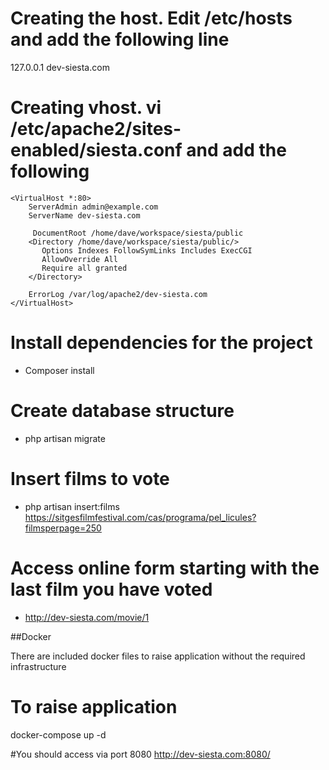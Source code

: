 # Creating the host. Edit /etc/hosts and add the following line
 127.0.0.1       dev-siesta.com
# Creating vhost. vi /etc/apache2/sites-enabled/siesta.conf and add the following
```
<VirtualHost *:80>
    ServerAdmin admin@example.com
    ServerName dev-siesta.com

     DocumentRoot /home/dave/workspace/siesta/public
    <Directory /home/dave/workspace/siesta/public/>
       Options Indexes FollowSymLinks Includes ExecCGI
       AllowOverride All
       Require all granted
    </Directory>

    ErrorLog /var/log/apache2/dev-siesta.com
</VirtualHost>
```
# Install dependencies for the project
- Composer install

# Create database structure
- php artisan migrate

# Insert films to vote
- php artisan insert:films https://sitgesfilmfestival.com/cas/programa/pel_licules?filmsperpage=250

# Access online form starting with the last film you have voted
- http://dev-siesta.com/movie/1

##Docker

There are included docker files to raise application without the required infrastructure

# To raise application
docker-compose up -d

#You should access via port 8080
http://dev-siesta.com:8080/

